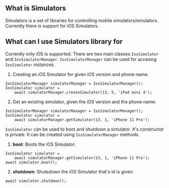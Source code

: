 ## What is Simulators

Simulators is a set of libraries for controlling mobile simulators/emulators. Currently there is support for iOS Simulators.

## What can I use Simulators library for

Currently only iOS is supported. There are two main classes `IosSimulator` and `IosSimulatorManager`. `IosSimulatorManager` can be used for accesing `IosSimulator` instances.

1. Creating an iOS Simulator for given iOS version and phone name:

```
IosSimulatorManager simulatorManager = IosSimulatorManager();
IosSimulator simulator =
    await simulatorManager.createSimulator(13, 5, 'iPad mini 4');
```

2. Get an existing simulator, given the iOS version and the phone name:


```
IosSimulatorManager simulatorManager = IosSimulatorManager();
IosSimulator simulator =
    await simulatorManager.getSimulator(13, 1, 'iPhone 11 Pro');
```

`IosSimulator` can be used to boot and shutdown a simulator. It's constructor is private. It can be created using `IosSimulatorManager` methods.

1. **boot**: Boots the iOS Simulator:

```
IosSimulator simulator =
    await simulatorManager.getSimulator(13, 1, 'iPhone 11 Pro');
await simulator.boot();
```

2. **shutdown**: Shutsdown the iOS Simulator that's id is given:

```
await simulator.shutdown();
```
